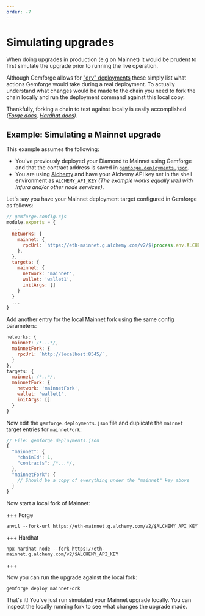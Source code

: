 ```yaml
---
order: -7
---
```


# Simulating upgrades

When doing upgrades in production (e.g on Mainnet) it would be prudent to first simulate the upgrade prior to running the live operation.

Although Gemforge allows for ["dry" deployments](../commands/deploy.md) these simply list what actions Gemforge would take during a real deployment. To actually understand what changes would be made to the chain you need to fork the chain locally and run the deployment command against this local copy.

Thankfully, forking a chain to test against locally is easily accomplished _([Forge docs](https://book.getfoundry.sh/tutorials/forking-mainnet-with-cast-anvil), [Hardhat docs](https://hardhat.org/hardhat-network/docs/guides/forking-other-networks))_.

## Example: Simulating a Mainnet upgrade

This example assumes the following:

* You've previously deployed your Diamond to Mainnet using Gemforge and that the contract address is saved in [`gemforge.deployments.json`](../commands/deploy.md).
* You are using [Alchemy](https://www.alchemy.com/) and have your Alchemy API key set in the shell environment as `ALCHEMY_API_KEY` _(The example works equally well with Infura and/or other node services)_.

Let's say you have your Mainnet deployment target configured in Gemforge as follows:

```js
// gemforge.config.cjs
module.exports = {
  ...
  networks: {
    mainnet: {
      rpcUrl: `https://eth-mainnet.g.alchemy.com/v2/${process.env.ALCHEMY_API_KEY}`,
    },
  },
  targets: {
    mainnet: {
      network: 'mainnet',
      wallet: 'wallet1',
      initArgs: []
    }
  }
  ...
}
```

Add another entry for the local Mainnet fork using the same config parameters:

```js
networks: {
  mainnet: /*...*/,
  mainnetFork: {
    rpcUrl: `http://localhost:8545/`,
  }
},
targets: {
  mainnet: /*..*/,
  mainnetFork: {
    network: 'mainnetFork',
    wallet: 'wallet1',
    initArgs: []
  }
}
```

Now edit the  `gemforge.deployments.json` file and duplicate the `mainnet` target entries for `mainnetFork`:

```js
// File: gemforge.deployments.json
{
  "mainnet": {
    "chainId": 1,
    "contracts": /*...*/,
  },
  "mainnetFork": {
    // Should be a copy of everything under the "mainnet" key above
  }
}
```

Now start a local fork of Mainnet:

+++ Forge
```shell
anvil --fork-url https://eth-mainnet.g.alchemy.com/v2/$ALCHEMY_API_KEY
```
+++ Hardhat
```shell
npx hardhat node --fork https://eth-mainnet.g.alchemy.com/v2/$ALCHEMY_API_KEY
```
+++

Now you can run the upgrade against the local fork:

```shell
gemforge deploy mainnetFork
```

That's it! You've just run simulated your Mainnet upgrade locally. You can inspect the locally running fork to see what changes the upgrade made.

